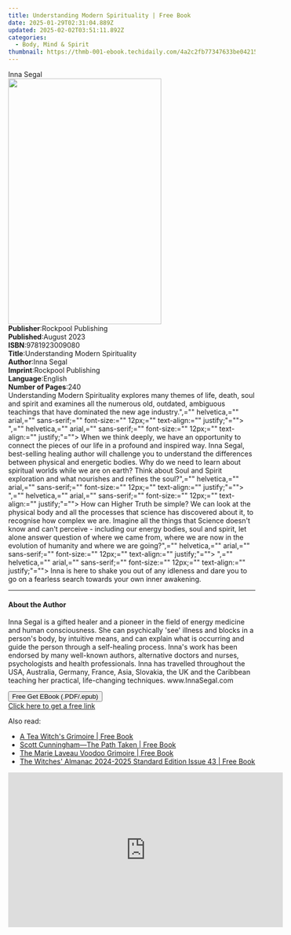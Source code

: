 ```yaml
---
title: Understanding Modern Spirituality | Free Book
date: 2025-01-29T02:31:04.889Z
updated: 2025-02-02T03:51:11.892Z
categories:
  - Body, Mind & Spirit
thumbnail: https://thmb-001-ebook.techidaily.com/4a2c2fb77347633be04215cd6e33c74a444712fe3dd953d54cbc2530ee4991de.jpg
---
```

<main id="book-container">
  <div class="flex flex-col">
    <div class="book-brief flex-1 py-6 px-4 sm:p-6 md:py-10 md:px-8">
      <!-- brief-->
      <div class="book-brief-main">Inna Segal</div>
    </div>
    <div
      class="book-meta-info flex-1 grid gap-4 col-start-1 col-end-3 row-start-1 sm:mb-6 sm:grid-cols-4 lg:gap-6 lg:col-start-2 lg:row-end-6 lg:row-span-6 lg:mb-0"
    >
      <div
        class="book-meta-info-left place-content-center mt-4 p-4 text-sm leading-6 col-start-2 col-span-2 dark:text-slate-400"
      >
        <img
          class="w-full h-500 object-cover rounded-lg sm:h-255 sm:col-span-2 lg:col-span-full"
          src="https://img-001-ebook.techidaily.com/98c9c4fce28c3a8a82a1ea13368e5036a31afdcf400e4a4423cab3c9a4ed69d2.jpg"
          alt=""
          width="312"
          height="500"
        />
      </div>
      <div
        class="book-meta-info-right mt-2 col-start-1 row-start-2 col-span-3 self-center"
      >
        <!-- meta data  -->
        <div class="flex flex-col px-4 md:px-8">
          <div class="flex-1">
            <strong>Publisher</strong>:<span class="px-2"
              >Rockpool Publishing</span
            >
          </div>
          <div class="flex-1">
            <strong>Published</strong>:<span class="px-2">August 2023</span>
          </div>
          <div class="flex-1">
            <strong>ISBN</strong>:<span class="px-2">9781923009080</span>
          </div>
          <div class="flex-1">
            <strong>Title</strong>:<span class="px-2"
              >Understanding Modern Spirituality</span
            >
          </div>
          <div class="flex-1">
            <strong>Author</strong>:<span class="px-2">Inna Segal</span>
          </div>
          <div class="flex-1">
            <strong>Imprint</strong>:<span class="px-2"
              >Rockpool Publishing</span
            >
          </div>
          <div class="flex-1">
            <strong>Language</strong>:<span class="px-2">English</span>
          </div>
          <div class="flex-1">
            <strong>Number of Pages</strong>:<span class="px-2">240</span>
          </div>
        </div>
      </div>
    </div>
    <div class="book-description flex-1 py-6 px-4 sm:p-6 md:py-10 md:px-8">
      <div class="book-description-main">
        <div accordion-content="" id="description">
          Understanding Modern Spirituality explores many themes of life, death,
          soul and spirit and examines all the numerous old, outdated, ambiguous
          teachings that have dominated the new age industry.",="" helvetica,=""
          arial,="" sans-serif;="" font-size:="" 12px;="" text-align:=""
          justify;"=""&gt; ",="" helvetica,="" arial,="" sans-serif;=""
          font-size:="" 12px;="" text-align:="" justify;"=""&gt; When we think
          deeply, we have an opportunity to connect the pieces of our life in a
          profound and inspired way. Inna Segal, best-selling healing author
          will challenge you to understand the differences between physical and
          energetic bodies. Why do we need to learn about spiritual worlds while
          we are on earth? Think about Soul and Spirit exploration and what
          nourishes and refines the soul?",="" helvetica,="" arial,=""
          sans-serif;="" font-size:="" 12px;="" text-align:="" justify;"=""&gt;
          ",="" helvetica,="" arial,="" sans-serif;="" font-size:="" 12px;=""
          text-align:="" justify;"=""&gt; How can Higher Truth be simple? We can
          look at the physical body and all the processes that science has
          discovered about it, to recognise how complex we are. Imagine all the
          things that Science doesn't know and can't perceive - including our
          energy bodies, soul and spirit, let alone answer question of where we
          came from, where we are now in the evolution of humanity and where we
          are going?",="" helvetica,="" arial,="" sans-serif;="" font-size:=""
          12px;="" text-align:="" justify;"=""&gt; ",="" helvetica,="" arial,=""
          sans-serif;="" font-size:="" 12px;="" text-align:="" justify;"=""&gt;
          Inna is here to shake you out of any idleness and dare you to go on a
          fearless search towards your own inner awakening.
        </div>
        <div class="accordion-fader"></div>
      </div>
    </div>
    <div class="book-excerpts flex-1 py-6 px-4 sm:p-6 md:py-10 md:px-8">
      <!-- excerpts-->
      <div class="book-excerpts-main">
        <hr />
        <h4 class="placeholder placeholder-heading">
          <span>About the Author</span>
        </h4>
        <p>
          Inna Segal is a gifted healer and a pioneer in the field of energy
          medicine and human consciousness. She can psychically 'see' illness
          and blocks in a person's body, by intuitive means, and can explain
          what is occurring and guide the person through a self-healing process.
          Inna's work has been endorsed by many well-known authors, alternative
          doctors and nurses, psychologists and health professionals. Inna has
          travelled throughout the USA, Australia, Germany, France, Asia,
          Slovakia, the UK and the Caribbean teaching her practical,
          life-changing techniques. www.InnaSegal.com
        </p>
      </div>
    </div>
    <div
      class="book-about-author flex-1 py-6 px-4 sm:p-6 md:py-10 md:px-8"
    ></div>
    <div class="book-free-get flex-1 py-6 px-4 sm:p-6 md:py-10 md:px-8">
      <button
        id="btn-free-get"
        class="bg-blue-500 hover:bg-blue-700 text-white font-bold py-2 px-4 rounded"
      >
        Free Get EBook (.PDF/.epub)
      </button>
      <div id="countdown-display" class="px-2 text-lg mt-2"></div>
      <a
        id="free-link"
        class="hidden bg-blue-500 hover:bg-blue-700 text-white font-bold py-2 px-4 rounded"
        href="https://www.ebooks.com/en-us/book/211372504/understanding-modern-spirituality/inna-segal/"
        target="_blank"
        >Click here to get a free link</a
      >
    </div>
    <script>
      let countdownTime = 0;
      let countdownInterval = null;
      document
        .getElementById('btn-free-get')
        .addEventListener('click', startCountdown);
      function startCountdown() {
        countdownTime = new Date().getTime() + 60000 * 3;
        countdownInterval = setInterval(updateCountdown, 1000);
        document.getElementById('btn-free-get').disabled = true;
        document
          .getElementById('btn-free-get')
          .classList.add('bg-gray-500', 'cursor-not-allowed');
      }
      function updateCountdown() {
        let currentTime = new Date().getTime();
        let timeLeft = countdownTime - currentTime;
        let secondsLeft = Math.floor(timeLeft / 1000);
        document.getElementById('countdown-display').innerHTML =
          `Remaining time: ${secondsLeft} seconds.`;
        if (secondsLeft <= 0) {
          clearInterval(countdownInterval);
          document.getElementById('btn-free-get').classList.add('hidden');
          document.getElementById('free-link').classList.remove('hidden');
          document.getElementById('countdown-display').innerHTML = '';
        }
      }
    </script>
  </div>
</main>

<ins class="adsbygoogle"
      style="display:block"
      data-ad-client="ca-pub-7571918770474297"
      data-ad-slot="8358498916"
      data-ad-format="auto"
      data-full-width-responsive="true"></ins>
    

<span class="atpl-alsoreadstyle">Also read:</span>
<div><ul>
<li><a href="https://novels-ebooks.techidaily.com/210780136-9781633413207-a-tea-witchs-grimoire/"><u>A Tea Witch's Grimoire | Free Book</u></a></li>
<li><a href="https://novels-ebooks.techidaily.com/210780135-9781633413092-scott-cunninghamthe-path-taken/"><u>Scott Cunningham—The Path Taken | Free Book</u></a></li>
<li><a href="https://novels-ebooks.techidaily.com/210780137-9781633413153-the-marie-laveau-voodoo-grimoire/"><u>The Marie Laveau Voodoo Grimoire | Free Book</u></a></li>
<li><a href="https://novels-ebooks.techidaily.com/210780134-9781881098966-the-witches-almanac-2024-2025-standard-edition-issue-43/"><u>The Witches' Almanac 2024-2025 Standard Edition Issue 43 | Free Book</u></a></li>
</ul></div>

<!-- affiliate ads begin -->
<iframe width="560" height="315" src="https://www.youtube.com/embed/YpnYKIrpgZQ?si=94zicAHp1CH-0oso" title="YouTube video player" frameborder="0" allow="accelerometer; autoplay; clipboard-write; encrypted-media; gyroscope; picture-in-picture; web-share" referrerpolicy="strict-origin-when-cross-origin" allowfullscreen></iframe>
<!-- affiliate ads end -->

